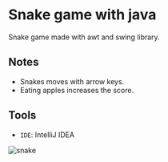 # Snake game with java
Snake game made with awt and swing library. 

## Notes
- Snakes moves with arrow keys.
- Eating apples increases the score.

## Tools
- `IDE`: IntelliJ IDEA

![snake](https://github.com/kevinsamm/java-snake/assets/65882465/68aa3241-4bed-4809-afb1-a4db09ee620a)
